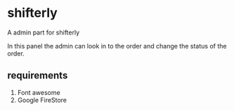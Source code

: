 # shifterly
 A admin part for shifterly
 
 In this panel the admin can look in to the order and change the status of the order.
 
## requirements
 1. Font awesome
 2. Google FireStore 
